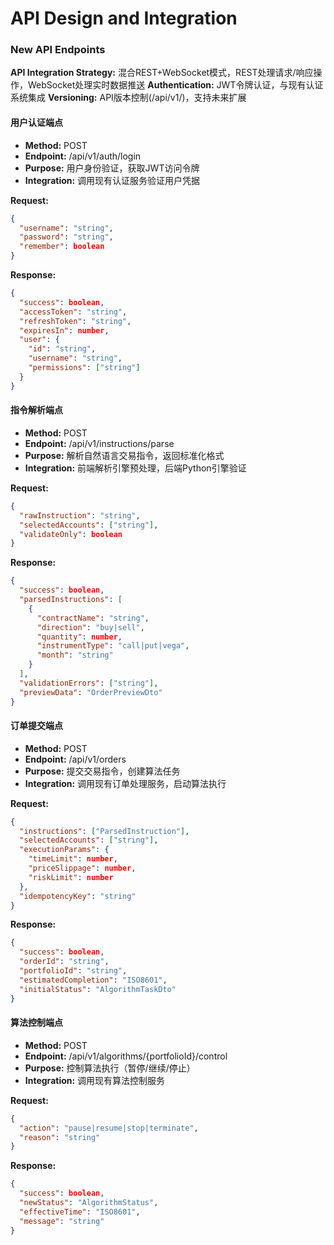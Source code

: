 # API Design and Integration

### New API Endpoints

**API Integration Strategy:** 混合REST+WebSocket模式，REST处理请求/响应操作，WebSocket处理实时数据推送
**Authentication:** JWT令牌认证，与现有认证系统集成
**Versioning:** API版本控制(/api/v1/)，支持未来扩展

#### 用户认证端点

- **Method:** POST
- **Endpoint:** /api/v1/auth/login
- **Purpose:** 用户身份验证，获取JWT访问令牌
- **Integration:** 调用现有认证服务验证用户凭据

**Request:**

```json
{
  "username": "string",
  "password": "string",
  "remember": boolean
}
```

**Response:**

```json
{
  "success": boolean,
  "accessToken": "string",
  "refreshToken": "string",
  "expiresIn": number,
  "user": {
    "id": "string",
    "username": "string",
    "permissions": ["string"]
  }
}
```

#### 指令解析端点

- **Method:** POST
- **Endpoint:** /api/v1/instructions/parse
- **Purpose:** 解析自然语言交易指令，返回标准化格式
- **Integration:** 前端解析引擎预处理，后端Python引擎验证

**Request:**

```json
{
  "rawInstruction": "string",
  "selectedAccounts": ["string"],
  "validateOnly": boolean
}
```

**Response:**

```json
{
  "success": boolean,
  "parsedInstructions": [
    {
      "contractName": "string",
      "direction": "buy|sell",
      "quantity": number,
      "instrumentType": "call|put|vega",
      "month": "string"
    }
  ],
  "validationErrors": ["string"],
  "previewData": "OrderPreviewDto"
}
```

#### 订单提交端点

- **Method:** POST
- **Endpoint:** /api/v1/orders
- **Purpose:** 提交交易指令，创建算法任务
- **Integration:** 调用现有订单处理服务，启动算法执行

**Request:**

```json
{
  "instructions": ["ParsedInstruction"],
  "selectedAccounts": ["string"],
  "executionParams": {
    "timeLimit": number,
    "priceSlippage": number,
    "riskLimit": number
  },
  "idempotencyKey": "string"
}
```

**Response:**

```json
{
  "success": boolean,
  "orderId": "string",
  "portfolioId": "string",
  "estimatedCompletion": "ISO8601",
  "initialStatus": "AlgorithmTaskDto"
}
```

#### 算法控制端点

- **Method:** POST
- **Endpoint:** /api/v1/algorithms/{portfolioId}/control
- **Purpose:** 控制算法执行（暂停/继续/停止）
- **Integration:** 调用现有算法控制服务

**Request:**

```json
{
  "action": "pause|resume|stop|terminate",
  "reason": "string"
}
```

**Response:**

```json
{
  "success": boolean,
  "newStatus": "AlgorithmStatus",
  "effectiveTime": "ISO8601",
  "message": "string"
}
```
